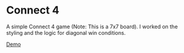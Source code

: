 # Connect 4


A simple Connect 4 game (Note: This is a 7x7 board). I worked on the styling and the logic for diagonal win conditions.

[Demo](http://connect-4-kbdg.herokuapp.com/)
